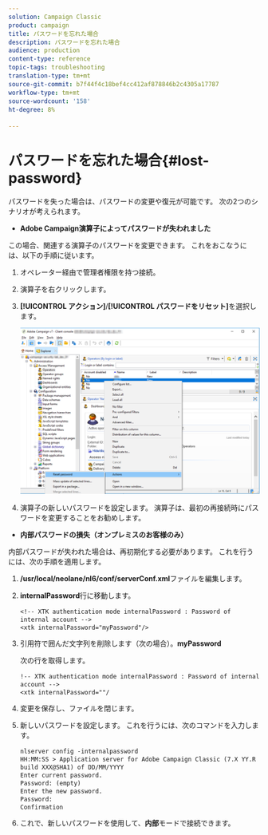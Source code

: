 ```yaml
---
solution: Campaign Classic
product: campaign
title: パスワードを忘れた場合
description: パスワードを忘れた場合
audience: production
content-type: reference
topic-tags: troubleshooting
translation-type: tm+mt
source-git-commit: b7f44f4c18bef4cc412af878846b2c4305a17787
workflow-type: tm+mt
source-wordcount: '158'
ht-degree: 8%

---
```



# パスワードを忘れた場合{#lost-password}

パスワードを失った場合は、パスワードの変更や復元が可能です。
次の2つのシナリオが考えられます。

* **Adobe Campaign演算子によってパスワードが失われました**

この場合、関連する演算子のパスワードを変更できます。
これをおこなうには、以下の手順に従います。

1. オペレーター経由で管理者権限を持つ接続。
1. 演算子を右クリックします。
1. **[!UICONTROL アクション]**/**[!UICONTROL パスワードをリセット]**&#x200B;を選択します。

   ![](assets/operator-passwd.png)

1. 演算子の新しいパスワードを設定します。 演算子は、最初の再接続時にパスワードを変更することをお勧めします。

* **内部パスワードの損失（オンプレミスのお客様のみ）**

内部パスワードが失われた場合は、再初期化する必要があります。
これを行うには、次の手順を適用します。

1. **/usr/local/neolane/nl6/conf/serverConf.xml**&#x200B;ファイルを編集します。

1. **internalPassword**&#x200B;行に移動します。

   ```
   <!-- XTK authentication mode internalPassword : Password of internal account -->
   <xtk internalPassword="myPassword"/>
   ```

1. 引用符で囲んだ文字列を削除します（次の場合）。**myPassword**

   次の行を取得します。

   ```
   !-- XTK authentication mode internalPassword : Password of internal account -->
   <xtk internalPassword=""/
   ```

1. 変更を保存し、ファイルを閉じます。

1. 新しいパスワードを設定します。 これを行うには、次のコマンドを入力します。

   ```
   nlserver config -internalpassword
   HH:MM:SS > Application server for Adobe Campaign Classic (7.X YY.R build XXX@SHA1) of DD/MM/YYYY
   Enter current password.
   Password: (empty)
   Enter the new password.
   Password: 
   Confirmation 
   ```

1. これで、新しいパスワードを使用して、**内部**&#x200B;モードで接続できます。
